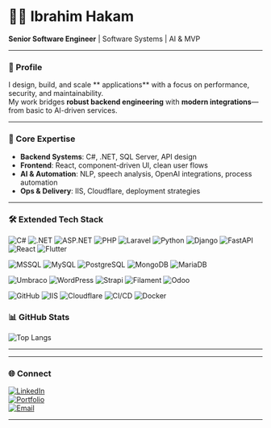 # 👨‍💻 Ibrahim Hakam  

**Senior Software Engineer** | Software Systems | AI & MVP  

---

### 🚀 Profile
I design, build, and scale ** applications** with a focus on performance, security, and maintainability.  
My work bridges **robust backend engineering** with **modern integrations**—from basic to AI-driven services.  

---

### 🔧 Core Expertise
- **Backend Systems**: C#, .NET, SQL Server, API design  
- **Frontend**: React, component-driven UI, clean user flows    
- **AI & Automation**: NLP, speech analysis, OpenAI integrations, process automation  
- **Ops & Delivery**: IIS, Cloudflare, deployment strategies  

---

### 🛠 Extended Tech Stack  

![C#](https://img.shields.io/badge/C%23-239120?style=for-the-badge&logo=c-sharp&logoColor=white)
![.NET](https://img.shields.io/badge/.NET-512BD4?style=for-the-badge&logo=dotnet&logoColor=white)
![ASP.NET](https://img.shields.io/badge/ASP.NET-5C2D91?style=for-the-badge&logo=dotnet&logoColor=white)
![PHP](https://img.shields.io/badge/PHP-777BB4?style=for-the-badge&logo=php&logoColor=white)
![Laravel](https://img.shields.io/badge/Laravel-FF2D20?style=for-the-badge&logo=laravel&logoColor=white)
![Python](https://img.shields.io/badge/Python-3776AB?style=for-the-badge&logo=python&logoColor=white)
![Django](https://img.shields.io/badge/Django-092E20?style=for-the-badge&logo=django&logoColor=white)
![FastAPI](https://img.shields.io/badge/FastAPI-009688?style=for-the-badge&logo=fastapi&logoColor=white)
![React](https://img.shields.io/badge/React-20232A?style=for-the-badge&logo=react&logoColor=61DAFB)
![Flutter](https://img.shields.io/badge/Flutter-02569B?style=for-the-badge&logo=flutter&logoColor=white)
 
![MSSQL](https://img.shields.io/badge/MSSQL-CC2927?style=for-the-badge&logo=microsoftsqlserver&logoColor=white)
![MySQL](https://img.shields.io/badge/MySQL-4479A1?style=for-the-badge&logo=mysql&logoColor=white)
![PostgreSQL](https://img.shields.io/badge/PostgreSQL-316192?style=for-the-badge&logo=postgresql&logoColor=white)
![MongoDB](https://img.shields.io/badge/MongoDB-47A248?style=for-the-badge&logo=mongodb&logoColor=white)
![MariaDB](https://img.shields.io/badge/MariaDB-003545?style=for-the-badge&logo=mariadb&logoColor=white)
 
![Umbraco](https://img.shields.io/badge/Umbraco-3544B1?style=for-the-badge&logo=umbraco&logoColor=white)
![WordPress](https://img.shields.io/badge/WordPress-21759B?style=for-the-badge&logo=wordpress&logoColor=white)
![Strapi](https://img.shields.io/badge/Strapi-2E7EEA?style=for-the-badge&logo=strapi&logoColor=white)
![Filament](https://img.shields.io/badge/Filament-FC6D26?style=for-the-badge&logo=laravel&logoColor=white)
![Odoo](https://img.shields.io/badge/Odoo-714B67?style=for-the-badge&logo=odoo&logoColor=white)
 
![GitHub](https://img.shields.io/badge/GitHub-181717?style=for-the-badge&logo=github&logoColor=white)
![IIS](https://img.shields.io/badge/IIS-0078D7?style=for-the-badge&logo=microsoft&logoColor=white)
![Cloudflare](https://img.shields.io/badge/Cloudflare-F38020?style=for-the-badge&logo=cloudflare&logoColor=white)
![CI/CD](https://img.shields.io/badge/CI%2FCD-000000?style=for-the-badge&logo=githubactions&logoColor=white)
![Docker](https://img.shields.io/badge/Docker-2496ED?style=for-the-badge&logo=docker&logoColor=white)



### 📊 GitHub Stats  
<!-- ![GitHub stats](https://github-readme-stats.vercel.app/api?username=ibrahimtheboss&show_icons=true&theme=tokyonight&hide_border=true)  -->
![Top Langs](https://github-readme-stats.vercel.app/api/top-langs/?username=ibrahimtheboss&layout=compact&theme=tokyonight&hide_border=true)  

---
 

---

### 🌐 Connect  
[![LinkedIn](https://img.shields.io/badge/LinkedIn-0A66C2?style=for-the-badge&logo=linkedin&logoColor=white)](https://linkedin.com/in/ibrahimhakam)  
[![Portfolio](https://img.shields.io/badge/Portfolio-000000?style=for-the-badge&logo=About.me&logoColor=white)](https://ibrahimhakam.vercel.app/)  
[![Email](https://img.shields.io/badge/Email-0078D4?style=for-the-badge&logo=microsoft-outlook&logoColor=white)](mailto:ibrahimhakkam@gmail.com)  

---

